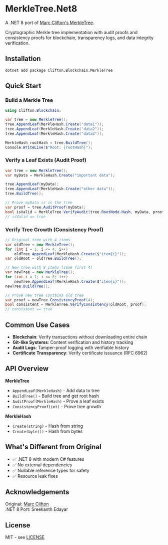 # MerkleTree.Net8

A .NET 8 port of [Marc Clifton's MerkleTree](https://github.com/cliftonm/MerkleTree).

Cryptographic Merkle tree implementation with audit proofs and consistency proofs for blockchain, transparency logs, and data integrity verification.

## Installation
```bash
dotnet add package Clifton.Blockchain.MerkleTree
```

## Quick Start

### Build a Merkle Tree
```csharp
using Clifton.Blockchain;

var tree = new MerkleTree();
tree.AppendLeaf(MerkleHash.Create("data1"));
tree.AppendLeaf(MerkleHash.Create("data2"));
tree.AppendLeaf(MerkleHash.Create("data3"));

MerkleHash rootHash = tree.BuildTree();
Console.WriteLine($"Root: {rootHash}");
```

### Verify a Leaf Exists (Audit Proof)
```csharp
var tree = new MerkleTree();
var myData = MerkleHash.Create("important data");

tree.AppendLeaf(myData);
tree.AppendLeaf(MerkleHash.Create("other data"));
tree.BuildTree();

// Prove myData is in the tree
var proof = tree.AuditProof(myData);
bool isValid = MerkleTree.VerifyAudit(tree.RootNode.Hash, myData, proof);
// isValid == true
```

### Verify Tree Growth (Consistency Proof)
```csharp
// Original tree with 4 items
var oldTree = new MerkleTree();
for (int i = 1; i <= 4; i++)
    oldTree.AppendLeaf(MerkleHash.Create($"item{i}"));
var oldRoot = oldTree.BuildTree();

// New tree with 8 items (same first 4)
var newTree = new MerkleTree();
for (int i = 1; i <= 8; i++)
    newTree.AppendLeaf(MerkleHash.Create($"item{i}"));
newTree.BuildTree();

// Prove new tree contains old tree
var proof = newTree.ConsistencyProof(4);
bool consistent = MerkleTree.VerifyConsistency(oldRoot, proof);
// consistent == true
```

## Common Use Cases

- **Blockchain**: Verify transactions without downloading entire chain
- **Git-like Systems**: Content verification and history tracking  
- **Audit Logs**: Tamper-proof logging with verifiable history
- **Certificate Transparency**: Verify certificate issuance (RFC 6962)

## API Overview

**MerkleTree**
- `AppendLeaf(MerkleHash)` - Add data to tree
- `BuildTree()` - Build tree and get root hash
- `AuditProof(MerkleHash)` - Prove a leaf exists
- `ConsistencyProof(int)` - Prove tree growth

**MerkleHash**  
- `Create(string)` - Hash from string
- `Create(byte[])` - Hash from bytes

## What's Different from Original

- ✅ .NET 8 with modern C# features
- ✅ No external dependencies
- ✅ Nullable reference types for safety
- ✅ Resource leak fixes

## Acknowledgements

Original: [Marc Clifton](https://github.com/cliftonm/MerkleTree)  
.NET 8 Port: Sreekanth Edayar

## License

MIT - see [LICENSE](LICENSE)
